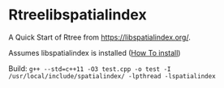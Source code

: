 # Rtreelibspatialindex
A Quick Start of Rtree from https://libspatialindex.org/. 

Assumes libspatialindex is installed ([How To install](https://github.com/libspatialindex/libspatialindex/wiki/1.-Getting-Started))

Build:
 ``` g++ --std=c++11 -O3 test.cpp -o test -I /usr/local/include/spatialindex/ -lpthread -lspatialindex ```
